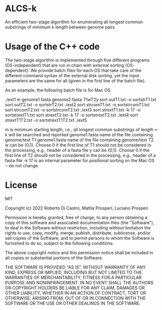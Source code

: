 # ALCS-k
An efficient two-stage algorithm for enumerating all longest common substrings of minimum k length between genome pairs


# Usage of the C++ code
The two-stage algorithm is implemented through five different programs (OS-independent) that are run in chain with external sorting (OS-dependent). We provide batch files for each OS that take care of the different command syntax of the external disk sorting, yet the input parameters are the same for all (given in the first line of the batch file).

As an example, the following batch file is for Mac OS.

./ext1 m genome1.fasta genome2.fasta T1wT2y
sort outT1.txt -o sortstrT1.txt
sort outT2.txt -o sortstrT2.txt
./ext2
sort strcomT1.txt -o sortstrcomT1.txt
sort strcomT2.txt -o sortstrcomT2.txt
./ext3
sort strextT1.txt -k 17 -o sortstrextT1.txt
sort strextT2.txt -k 17 -o sortstrextT2.txt
./ext4
sort strextT1T2.txt -o sortstrextT1T2.txt
./ext5

m is minimum starting length, i.e., all longest common substrings of length > k will be searched and reported
genome1.fasta  name of the file containing genome/text T1
genome1.fasta  name of the file containing genome/text T2
w can be {0,1}. Choose 0 if the first line of T1 should not be considered in the processing, e.g., header of a fasta file
y can be {0,1}. Choose 0 if the first line of T2 should not be considered in the processing, e.g., header of a fasta file
-k 17 is an internal parameter for positional sorting on the Mac OS --do not change.

# License

MIT

Copyright (c) 2022 Roberto Di Castro, Mattia Prosperi, Luciano Prosperi

Permission is hereby granted, free of charge, to any person obtaining a copy
of this software and associated documentation files (the "Software"), to deal
in the Software without restriction, including without limitation the rights
to use, copy, modify, merge, publish, distribute, sublicense, and/or sell
copies of the Software, and to permit persons to whom the Software is
furnished to do so, subject to the following conditions:

The above copyright notice and this permission notice shall be included in all
copies or substantial portions of the Software.

THE SOFTWARE IS PROVIDED "AS IS", WITHOUT WARRANTY OF ANY KIND, EXPRESS OR
IMPLIED, INCLUDING BUT NOT LIMITED TO THE WARRANTIES OF MERCHANTABILITY,
FITNESS FOR A PARTICULAR PURPOSE AND NONINFRINGEMENT. IN NO EVENT SHALL THE
AUTHORS OR COPYRIGHT HOLDERS BE LIABLE FOR ANY CLAIM, DAMAGES OR OTHER
LIABILITY, WHETHER IN AN ACTION OF CONTRACT, TORT OR OTHERWISE, ARISING FROM,
OUT OF OR IN CONNECTION WITH THE SOFTWARE OR THE USE OR OTHER DEALINGS IN THE
SOFTWARE.

